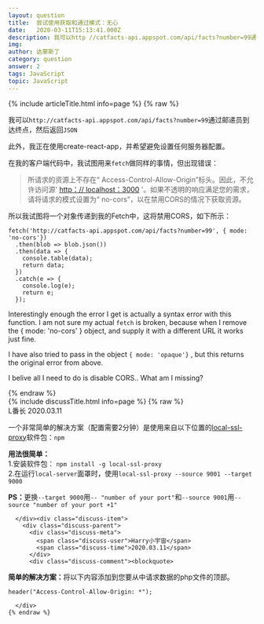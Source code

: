 ```yaml
---
layout: question
title:  尝试使用获取和通过模式：无心
date:   2020-03-11T15:13:41.000Z
description: 我可以http //catfacts-api.appspot.com/api/facts?number=99通过邮递员到达终点，然后返回JSON此外，...
img: 
author: 达蒙斯丁
category: question
answer: 2
tags: JavaScript
topic: JavaScript
---
```

<div class="article-root">
  <div class="article">
    {% include articleTitle.html info=page %}
    {% raw %}
    <div class="article-content"><p><font style="vertical-align: inherit;"><font style="vertical-align: inherit;">我可以</font></font><code>http://catfacts-api.appspot.com/api/facts?number=99</code><font style="vertical-align: inherit;"><font style="vertical-align: inherit;">通过邮递员到达</font><font style="vertical-align: inherit;">终点，</font><font style="vertical-align: inherit;">然后返回</font></font><code>JSON</code></p>

<p><font style="vertical-align: inherit;"><font style="vertical-align: inherit;">此外，我正在使用create-react-app，并希望避免设置任何服务器配置。</font></font></p>

<p><font style="vertical-align: inherit;"><font style="vertical-align: inherit;">在我的客户端代码中，我试图用来</font></font><code>fetch</code><font style="vertical-align: inherit;"><font style="vertical-align: inherit;">做同样的事情，但出现错误：</font></font></p>

<blockquote>
  <p><font style="vertical-align: inherit;"><font style="vertical-align: inherit;">所请求的资源上不存在“ Access-Control-Allow-Origin”标头。</font><font style="vertical-align: inherit;">因此，不允许访问</font><font style="vertical-align: inherit;">源' </font></font><a href="http://localhost:3000" rel="noreferrer"><font style="vertical-align: inherit;"><font style="vertical-align: inherit;">http：// localhost：3000</font></font></a><font style="vertical-align: inherit;"><font style="vertical-align: inherit;"> '。</font><font style="vertical-align: inherit;">如果不透明的响应满足您的需求，请将请求的模式设置为“ no-cors”，以在禁用CORS的情况下获取资源。</font></font></p>
</blockquote>

<p><font style="vertical-align: inherit;"><font style="vertical-align: inherit;">所以我试图将一个对象传递到我的Fetch中，这将禁用CORS，如下所示：</font></font></p>

<pre><code>fetch('http://catfacts-api.appspot.com/api/facts?number=99', { mode: 'no-cors'})<font></font>
  .then(blob =&gt; blob.json())<font></font>
  .then(data =&gt; {<font></font>
    console.table(data);<font></font>
    return data;<font></font>
  })<font></font>
  .catch(e =&gt; {<font></font>
    console.log(e);<font></font>
    return e;<font></font>
  });<font></font>
</code></pre>

<p>Interestingly enough the error I get is actually a syntax error with this function. I am not sure my actual <code>fetch</code> is broken, because when I remove the { mode: 'no-cors' } object, and supply it with a different URL it works just fine.</p>

<p>I have also tried to pass in the object <code>{ mode: 'opaque'}</code> , but this returns the original error from above.</p>

<p>I belive all I need to do is disable CORS.. What am I missing?</p></div>
    {% endraw %}
  </div>

  <div class="discuss-wrapper">
    {% include discussTitle.html info=page %}
    {% raw %}
    <div class="discuss-item">
        <div class="discuss-parent">
          <div class="discuss-meta">
            <span class="discuss-user">L番长</span>
            <span class="discuss-time">2020.03.11</span>
          </div>
          <div class="discuss-comment"><p><font style="vertical-align: inherit;"><font style="vertical-align: inherit;">一个非常简单的解决方案（配置需要2分钟）是使用来自以下位置的</font></font><a href="https://www.npmjs.com/package/local-ssl-proxy" rel="nofollow noreferrer"><font style="vertical-align: inherit;"><font style="vertical-align: inherit;">local-ssl-proxy</font></font></a><font style="vertical-align: inherit;"><font style="vertical-align: inherit;">软件包：</font></font><code>npm</code></p>

<p><strong><font style="vertical-align: inherit;"><font style="vertical-align: inherit;">用法很简单：</font></font></strong>
<br><font style="vertical-align: inherit;"><font style="vertical-align: inherit;"> 1.安装软件包：
 </font></font><code>npm install -g local-ssl-proxy</code><br><font style="vertical-align: inherit;"><font style="vertical-align: inherit;">
2.在运行</font></font><code>local-server</code><font style="vertical-align: inherit;"><font style="vertical-align: inherit;">面罩时，使用</font></font><code>local-ssl-proxy --source 9001 --target 9000</code><br></p>

<p><strong><font style="vertical-align: inherit;"><font style="vertical-align: inherit;">PS：</font></font></strong><font style="vertical-align: inherit;"><font style="vertical-align: inherit;">更换</font></font><code>--target 9000</code><font style="vertical-align: inherit;"><font style="vertical-align: inherit;">用</font></font><code>-- "number of your port"</code><font style="vertical-align: inherit;"><font style="vertical-align: inherit;">和</font></font><code>--source 9001</code><font style="vertical-align: inherit;"><font style="vertical-align: inherit;">用</font></font><code>--source "number of your port +1"</code> </p></div>
        </div>
        
      </div><div class="discuss-item">
        <div class="discuss-parent">
          <div class="discuss-meta">
            <span class="discuss-user">Harry小宇宙</span>
            <span class="discuss-time">2020.03.11</span>
          </div>
          <div class="discuss-comment"><blockquote>
  <p><strong><font style="vertical-align: inherit;"><font style="vertical-align: inherit;">简单的解决方案：</font></font></strong><font style="vertical-align: inherit;"><font style="vertical-align: inherit;">将以下内容添加到您要从中请求数据的php文件的顶部。</font></font></p>
</blockquote>

<p><code>header("Access-Control-Allow-Origin: *");</code> </p></div>
        </div>
        
      </div>
    {% endraw %}
  </div>
<div>
